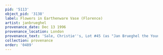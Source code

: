 ```yaml
---
pid: '5113'
object_pid: '3138'
label: Flowers in Earthenware Vase (Florence)
artist: janbrueghel
provenance_date: Dec 13 1996
provenance_location: London
provenance_text: 'Sale, Christie''s, Lot #45 (as "Jan Brueghel the Younger")'
collection: provenance
order: '0489'
---
```

